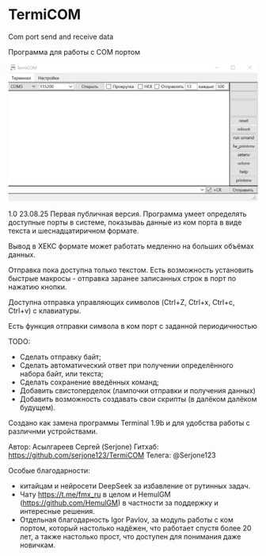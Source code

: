 # TermiCOM
Com port send and receive data


Программа для работы c COM портом

![](img/termicom1.0main.png)

1.0 23.08.25
Первая публичная версия. 
Программа умеет определять доступные порты в системе, показываь данные из ком порта в виде текста и шеснадцатиричном формате.

Вывод в ХЕКС формате может работать медленно на больших объёмах данных.

Отправка пока доступна только текстом.
Есть возможность установить быстрые макросы - отправка заранее записанных строк в порт по нажатию кнопки.

Доступна отправка управляющих символов (Ctrl+Z, Ctrl+x, Ctrl+c, Ctrl+v) с клавиатуры.

Есть функция отправки символа в ком порт с заданной периодичностью

TODO: 
- Сделать отправку байт;
- Сделать автоматический ответ при получении определённого набора байт, или текста;
- Сделать сохранение введённых команд;
- Добавить свистоперделок (лампочки отправки и получения данных)
- Добавить возможность создавать свои скрипты (в далёком далёком будущем).


Создано как замена программы Terminal 1.9b и для удобства работы с различнми устройствами.

Автор: Асылгареев Сергей (Serjone)
Гитхаб: https://github.com/serjone123/TermiCOM
Телега: @Serjone123 

Особые благодарности:
- китайцам и нейросети DeepSeek за избавление от рутинных задач.
- Чату https://t.me/fmx_ru в целом и HemulGM (https://github.com/HemulGM) в частности за поддержку и интересные решения. 
- Отдельная благодарность Igor Pavlov, за модуль работы с ком портом, который настолько надёжен, что работает спустя более 20 лет, а также настолько прост, что доступен для понимания даже новичкам. 
